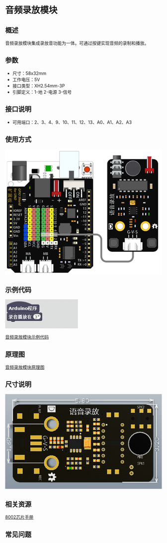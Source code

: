 # 音频录放模块

## 概述

音频录放模块集成录放音功能为一体。可通过按键实现音频的录制和播放。

## 参数

* 尺寸：58x32mm
* 工作电压：5V
* 接口类型：XH2.54mm-3P
* 引脚定义：1-地 2-电源 3-信号

## 接口说明

* 可用端口：2、3、4、9、10、11、12、13、A0、A1、A2、A3

## 使用方式

![](../../.gitbook/assets/arduino-32.png)

## 示例代码

![](../../.gitbook/assets/arduino-63.png)

[音频录放模块示例代码](http://www.haohaodada.com/show.php?id=956129)

## 原理图

[音频录放模块原理图](https://github.com/Haohaodada-official/docs/blob/master/jiao-xue-chan-pin/pdf/yuan-li-tu/%E9%9F%B3%E9%A2%91%E5%BD%95%E6%92%AD%E6%A8%A1%E5%9D%97.pdf)

## 尺寸说明

![](../../.gitbook/assets/arduino-11.png)

## 相关资源

[8002芯片手册](https://github.com/Haohaodada-official/docs/blob/master/jiao-xue-chan-pin/pdf/xin-pian-shuo-ming/%E9%9F%B3%E9%A2%91%E5%BD%95%E6%94%BE-.PDF)

## 常见问题

